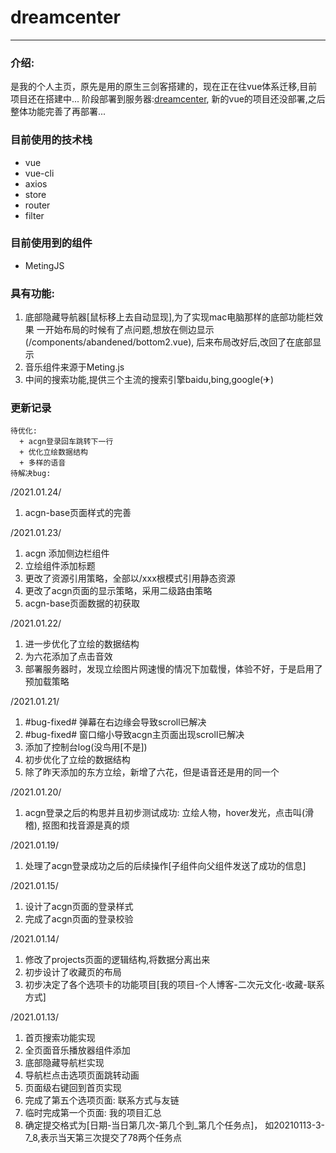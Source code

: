 # dreamcenter
---
### 介绍: 
是我的个人主页，原先是用的原生三剑客搭建的，现在正在往vue体系迁移,目前项目还在搭建中...
阶段部署到服务器:[dreamcenter](http://www.dreamcenter.top),
新的vue的项目还没部署,之后整体功能完善了再部署...

### 目前使用的技术栈
* vue
* vue-cli
* axios
* store
* router
* filter
### 目前使用到的组件
* MetingJS

### 具有功能:
1. 底部隐藏导航器[鼠标移上去自动显现],为了实现mac电脑那样的底部功能栏效果
   一开始布局的时候有了点问题,想放在侧边显示(/components/abandened/bottom2.vue),
   后来布局改好后,改回了在底部显示
2. 音乐组件来源于Meting.js
3. 中间的搜索功能,提供三个主流的搜索引擎baidu,bing,google(✈)

### 更新记录
```
待优化:
  + acgn登录回车跳转下一行
  + 优化立绘数据结构
  + 多样的语音
待解决bug:
```
/2021.01.24/
1. acgn-base页面样式的完善

/2021.01.23/
1. acgn 添加侧边栏组件
2. 立绘组件添加标题
3. 更改了资源引用策略，全部以/xxx根模式引用静态资源
4. 更改了acgn页面的显示策略，采用二级路由策略
5. acgn-base页面数据的初获取

/2021.01.22/
1. 进一步优化了立绘的数据结构
2. 为六花添加了点击音效
3. 部署服务器时，发现立绘图片网速慢的情况下加载慢，体验不好，于是启用了预加载策略

/2021.01.21/
1. #bug-fixed# 弹幕在右边缘会导致scroll已解决
2. #bug-fixed# 窗口缩小导致acgn主页面出现scroll已解决
3. 添加了控制台log(没鸟用[不是])
4. 初步优化了立绘的数据结构
5. 除了昨天添加的东方立绘，新增了六花，但是语音还是用的同一个

/2021.01.20/
1. acgn登录之后的构思并且初步测试成功: 
   立绘人物，hover发光，点击叫(滑稽),
   抠图和找音源是真的烦

/2021.01.19/
1. 处理了acgn登录成功之后的后续操作[子组件向父组件发送了成功的信息]

/2021.01.15/
1. 设计了acgn页面的登录样式
2. 完成了acgn页面的登录校验

/2021.01.14/
1. 修改了projects页面的逻辑结构,将数据分离出来
2. 初步设计了收藏页的布局
3. 初步决定了各个选项卡的功能项目[我的项目-个人博客-二次元文化-收藏-联系方式]

/2021.01.13/
1. 首页搜索功能实现
2. 全页面音乐播放器组件添加
3. 底部隐藏导航栏实现
4. 导航栏点击选项页面跳转动画
5. 页面级右键回到首页实现
6. 完成了第五个选项页面: 联系方式与友链
7. 临时完成第一个页面: 我的项目汇总
8. 确定提交格式为[日期-当日第几次-第几个到_第几个任务点]，
   如20210113-3-7_8,表示当天第三次提交了78两个任务点